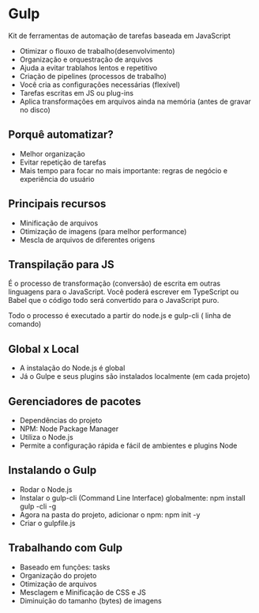 # Gulp

Kit de ferramentas de automação de tarefas baseada em JavaScript

- Otimizar o flouxo de trabalho(desenvolvimento)
- Organização e orquestração de arquivos
- Ajuda a evitar trablahos lentos e repetitivo
- Criação de pipelines (processos de trabalho)
- Você cria as configurações necessárias (flexível)
- Tarefas escritas em JS ou plug-ins
- Aplica transformações em arquivos ainda na memória (antes de gravar no disco)

## Porquê automatizar?
- Melhor organização
- Evitar repetição de tarefas
- Mais tempo para focar no mais importante: regras de negócio e experiência do usuário

## Principais recursos
- Minificação de arquivos
- Otimização de imagens (para melhor performance)
- Mescla de arquivos de diferentes origens

## Transpilação para JS
É o processo de transformação (conversão) de escrita em outras linguagens para o JavaScript. Você poderá escrever em TypeScript ou Babel que o código todo será convertido para o JavaScript puro.   

Todo o processo é executado a partir do node.js e gulp-cli ( linha de comando)

## Global x Local
- A instalação do Node.js é global
- Já o Gulpe e seus plugins são instalados localmente (em cada projeto)

## Gerenciadores de pacotes
- Dependências do projeto
- NPM: Node Package Manager
- Utiliza o Node.js
- Permite a configuração rápida e fácil de ambientes e plugins Node

## Instalando o Gulp
- Rodar o Node.js
- Instalar o gulp-cli (Command Line Interface) globalmente: npm install gulp -cli -g
- Agora na pasta do projeto, adicionar o npm: npm init -y
- Criar o gulpfile.js

## Trabalhando com Gulp
- Baseado em funções: tasks
- Organização do projeto
- Otimização de arquivos
- Mesclagem e Minificação de CSS e JS
- Diminuição do tamanho (bytes) de imagens